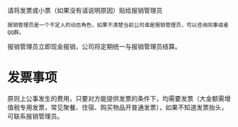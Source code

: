 请将发票或小票（如果没有请说明原因）贴给报销管理员

```
报销管理员是一个不定人的动态角色，如果不清楚当前公司谁是报销管理员，可以咨询同事或者QQ群。
```

报销管理员立即现金报销，公司将定期统一与报销管理员结算。

# 发票事项 #

原则上公事发生的费用，只要对方能提供发票的条件下，均需要发票（大金额需增值税专用发票，常见聚餐、住宿、购买物品开普通发票），如果不知道发票抬头，可联系报销管理员。